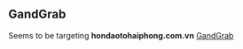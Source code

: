 ## GandGrab
Seems to be targeting **hondaotohaiphong.com.vn**
[GandGrab](./e18de99dda5217d819ad7aa9295c1cebb6ae558f54516acfa76ebbe263979ca8.md)
